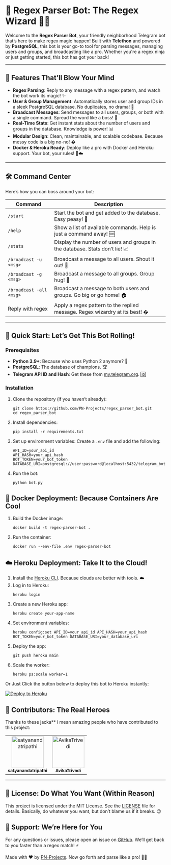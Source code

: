 # 🤖 Regex Parser Bot: The Regex Wizard 🧙‍♂️

Welcome to the **Regex Parser Bot**, your friendly neighborhood Telegram bot that’s here to make regex magic happen! Built with **Telethon** and powered by **PostgreSQL**, this bot is your go-to tool for parsing messages, managing users and groups, and broadcasting like a pro. Whether you're a regex ninja or just getting started, this bot has got your back!

---

## 🚀 Features That’ll Blow Your Mind

- **Regex Parsing**: Reply to any message with a regex pattern, and watch the bot work its magic! ✨
- **User & Group Management**: Automatically stores user and group IDs in a sleek PostgreSQL database. No duplicates, no drama! 🎯
- **Broadcast Messages**: Send messages to all users, groups, or both with a single command. Spread the word like a boss! 📢
- **Real-Time Stats**: Get instant stats about the number of users and groups in the database. Knowledge is power! 📊
- **Modular Design**: Clean, maintainable, and scalable codebase. Because messy code is a big no-no! �
- **Docker & Heroku Ready**: Deploy like a pro with Docker and Heroku support. Your bot, your rules! 🐳☁️

---

## 🛠️ Command Center

Here’s how you can boss around your bot:

| Command               | Description                                                                 |
|-----------------------|-----------------------------------------------------------------------------|
| `/start`              | Start the bot and get added to the database. Easy peasy! 🎉                |
| `/help`               | Show a list of available commands. Help is just a command away! 🆘         |
| `/stats`              | Display the number of users and groups in the database. Stats don’t lie! 📈|
| `/broadcast -u <msg>` | Broadcast a message to all users. Shout it out! 📣                         |
| `/broadcast -g <msg>` | Broadcast a message to all groups. Group hug! 🤗                           |
| `/broadcast -all <msg>`| Broadcast a message to both users and groups. Go big or go home! 🏠        |
| Reply with regex      | Apply a regex pattern to the replied message. Regex wizardry at its best! �|

---

<h2>🚀 Quick Start: Let’s Get This Bot Rolling!</h2>

<h3>Prerequisites</h3>
<ul>
  <li><strong>Python 3.9+</strong>: Because who uses Python 2 anymore? 🐍</li>
  <li><strong>PostgreSQL</strong>: The database of champions. 🏆</li>
  <li><strong>Telegram API ID and Hash</strong>: Get these from <a href="https://my.telegram.org">my.telegram.org</a>. 🆔</li>
</ul>

<h3>Installation</h3>
<ol>
  <li>Clone the repository (if you haven’t already):
    <pre><code>git clone https://github.com/PN-Projects/regex_parser_bot.git
cd regex_parser_bot</code></pre>
  </li>
  <li>Install dependencies:
    <pre><code>pip install -r requirements.txt</code></pre>
  </li>
  <li>Set up environment variables:
    Create a <code>.env</code> file and add the following:
    <pre><code>API_ID=your_api_id
API_HASH=your_api_hash
BOT_TOKEN=your_bot_token
DATABASE_URI=postgresql://user:password@localhost:5432/telegram_bot</code></pre>
  </li>
  <li>Run the bot:
    <pre><code>python bot.py</code></pre>
  </li>
</ol>

<h2>🐳 Docker Deployment: Because Containers Are Cool</h2>
<ol>
  <li>Build the Docker image:
    <pre><code>docker build -t regex-parser-bot .</code></pre>
  </li>
  <li>Run the container:
    <pre><code>docker run --env-file .env regex-parser-bot</code></pre>
  </li>
</ol>

<h2>☁️ Heroku Deployment: Take It to the Cloud!</h2>
<ol>
  <li>Install the <a href="https://devcenter.heroku.com/articles/heroku-cli">Heroku CLI</a>. Because clouds are better with tools. ☁️</li>
  <li>Log in to Heroku:
    <pre><code>heroku login</code></pre>
  </li>
  <li>Create a new Heroku app:
    <pre><code>heroku create your-app-name</code></pre>
  </li>
  <li>Set environment variables:
    <pre><code>heroku config:set API_ID=your_api_id API_HASH=your_api_hash BOT_TOKEN=your_bot_token DATABASE_URI=your_database_uri</code></pre>
  </li>
  <li>Deploy the app:
    <pre><code>git push heroku main</code></pre>
  </li>
  <li>Scale the worker:
    <pre><code>heroku ps:scale worker=1</code></pre>
  </li>
</ol>

Or Just Click the button below to deploy this bot to Heroku instantly:

<a href="https://heroku.com/deploy?template=https://github.com/PN-Projects/regex_parser_bot">
  <img src="https://www.herokucdn.com/deploy/button.svg" alt="Deploy to Heroku">
</a>



<h2>🌟 Contributors: The Real Heroes</h2>

Thanks to these jacka** i mean amazing people who have contributed to this project:

<table>
  <tr>
    <td align="center">
      <a href="https://github.com/satyanandatripathi">
        <img src="https://avatars.githubusercontent.com/u/satyanandatripathi" width="100px;" alt="satyanandatripathi"/>
        <br />
        <sub><b>satyanandatripathi</b></sub>
      </a>
    </td>
    <td align="center">
      <a href="https://github.com/AvikaTrivedi">
        <img src="https://avatars.githubusercontent.com/u/AvikaTrivedi" width="100px;" alt="AvikaTrivedi"/>
        <br />
        <sub><b>AvikaTrivedi</b></sub>
      </a>
    </td>
  </tr>
</table>

---

<h2>📄 License: Do What You Want (Within Reason)</h2>
<p>This project is licensed under the MIT License. See the <a href="LICENSE">LICENSE</a> file for details. Basically, do whatever you want, but don’t blame us if it breaks. 😉</p>

<h2>💬 Support: We’re Here for You</h2>
<p>For any questions or issues, please open an issue on <a href="https://github.com/PN-Projects/regex_parser_bot/issues">GitHub</a>. We’ll get back to you faster than a regex match! ⚡</p>

<p>Made with ❤️ by <a href="https://github.com/PN-Projects">PN-Projects</a>. Now go forth and parse like a pro! 🧙‍♂️</p>

